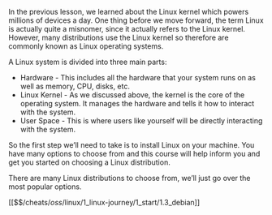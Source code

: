 In the previous lesson, we learned about the Linux kernel which powers millions of devices a day. One thing before we move forward, the term Linux is actually quite a misnomer, since it actually refers to the Linux kernel. However, many distributions use the Linux kernel so therefore are commonly known as Linux operating systems.

A Linux system is divided into three main parts:

- Hardware - This includes all the hardware that your system runs on as well as memory, CPU, disks, etc.
- Linux Kernel - As we discussed above, the kernel is the core of the operating system. It manages the hardware and tells it how to interact with the system.
- User Space - This is where users like yourself will be directly interacting with the system.

So the first step we’ll need to take is to install Linux on your machine. You have many options to choose from and this course will help inform you and get you started on choosing a Linux distribution.

There are many Linux distributions to choose from, we’ll just go over the most popular options.

[[$$$/$cheats/$oss/$linux/1_linux-journey/1_start/1.3_debian]]